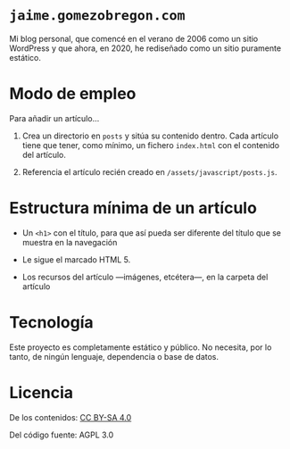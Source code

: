 # `jaime.gomezobregon.com`

Mi blog personal, que comencé en el verano de 2006 como un sitio WordPress y que ahora, en 2020, he rediseñado como un sitio puramente estático.

# Modo de empleo

Para añadir un artículo…

1. Crea un directorio en `posts` y sitúa su contenido dentro. Cada artículo tiene que tener, como mínimo, un fichero `index.html` con el contenido del artículo.

2. Referencia el artículo recién creado en `/assets/javascript/posts.js`.

# Estructura mínima de un artículo

- Un `<h1>` con el título, para que así pueda ser diferente del título que se muestra en la navegación

- Le sigue el marcado HTML 5.

- Los recursos del artículo —imágenes, etcétera—, en la carpeta del artículo

# Tecnología

Este proyecto es completamente estático y público. No necesita, por lo tanto, de ningún lenguaje, dependencia o base de datos.

# Licencia

De los contenidos: [CC BY-SA 4.0](https://creativecommons.org/licenses/by-sa/4.0/deed.es)

Del código fuente: AGPL 3.0
